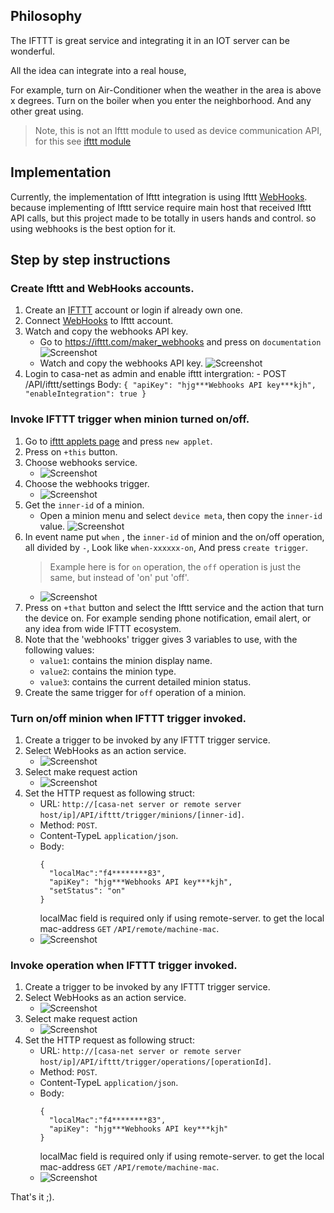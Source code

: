 ## Philosophy
The IFTTT is great service and integrating it in an IOT server can be wonderful.

All the idea can integrate into a real house,

For example, turn on Air-Conditioner when the weather in the area is above x degrees.
Turn on the boiler when you enter the neighborhood.
And any other great using.


> Note, this is not an Ifttt module to used as device communication API, for this see [ifttt module](../backend/src/modules/README.md#Ifttt-devies)

## Implementation
Currently, the implementation of Ifttt integration is using Ifttt [WebHooks](https://ifttt.com/maker_webhooks).
because implementing of Ifttt service require main host that received Ifttt API calls,
but this project made to be totally in users hands and control. so using webhooks is the best option for it.

## Step by step instructions

### Create Ifttt and WebHooks accounts.
1) Create an [IFTTT](https://ifttt.com/) account or login if already own one.
1) Connect [WebHooks](https://ifttt.com/maker_webhooks) to Ifttt account.
1) Watch and copy the webhooks API key.
    - Go to https://ifttt.com/maker_webhooks and press on `documentation`
        ![Screenshot](./screenshots/ifttt/go-to-webhooks-documentation.PNG)
    - Watch and copy the webhooks API key.
        ![Screenshot](./screenshots/ifttt/watch-webhooks-api-key.PNG)
1) Login to casa-net as admin and enable ifttt intergration:
        - POST /API/ifttt/settings
        Body:
        ```
        {
            "apiKey": "hjg***Webhooks API key***kjh",
            "enableIntegration": true
        }
        ```
  
### Invoke IFTTT trigger when minion turned on/off.
1) Go to [ifttt applets page](https://ifttt.com/my_applets) and press `new applet`.
1) Press on `+this` button.
1) Choose webhooks service. 
    - ![Screenshot](./screenshots/ifttt/choose-webhooks-service.PNG)
1) Choose the webhooks trigger. 
    - ![Screenshot](./screenshots/ifttt/choose-webhooks-trigger.PNG)
1) Get the `inner-id` of a minion.
    - Open a minion menu and select `device meta`, then copy the `inner-id` value.
        ![Screenshot](./screenshots/ifttt/copy-inner-id.PNG)
1) In event name put `when` , the `inner-id` of minion and the on/off operation, all divided by `-`, Look like `when-xxxxxx-on`, And press `create trigger`.
    > Example here is for `on` operation, the `off` operation is just the same, but instead of 'on' put 'off'. 
    - ![Screenshot](./screenshots/ifttt/put-trigger-name.PNG)
1) Press on `+that` button and select the Ifttt service and the action that turn the device on.
For example sending phone notification, email alert, or any idea from wide IFTTT ecosystem.
1) Note that the 'webhooks' trigger gives 3 variables to use, with the following values:
    - `value1`: contains the minion display name.
    - `value2`: contains the minion type.
    - `value3`: contains the current detailed minion status.
1) Create the same trigger for `off` operation of a minion.

### Turn on/off minion when IFTTT trigger invoked.
1) Create a trigger to be invoked by any IFTTT trigger service.
1) Select WebHooks as an action service.
    - ![Screenshot](./screenshots/ifttt/select-action-service.PNG)
1) Select make request action
    - ![Screenshot](./screenshots/ifttt/choose-action.PNG)
1) Set the HTTP request as following struct:
    - URL: `http://[casa-net server or remote server host/ip]/API/ifttt/trigger/minions/[inner-id]`.
    - Method: `POST`.
    - Content-TypeL `application/json`.
    - Body: 
      ```
      { 
        "localMac":"f4********83",
        "apiKey": "hjg***Webhooks API key***kjh",
        "setStatus": "on" 
      }
      ```
      localMac field is required only if using remote-server. to get the local mac-address `GET` `/API/remote/machine-mac`.
     - ![Screenshot](./screenshots/ifttt/trigger-minion-request.PNG)

### Invoke operation when IFTTT trigger invoked.
1) Create a trigger to be invoked by any IFTTT trigger service.
1) Select WebHooks as an action service.
    - ![Screenshot](./screenshots/ifttt/select-action-service.PNG)
1) Select make request action
    - ![Screenshot](./screenshots/ifttt/choose-action.PNG)
1) Set the HTTP request as following struct:
    - URL: `http://[casa-net server or remote server host/ip]/API/ifttt/trigger/operations/[operationId]`.
    - Method: `POST`.
    - Content-TypeL `application/json`.
    - Body: 
      ```
      { 
        "localMac":"f4********83",
        "apiKey": "hjg***Webhooks API key***kjh"
      }
      ```
      localMac field is required only if using remote-server. to get the local mac-address `GET` `/API/remote/machine-mac`.
     - ![Screenshot](./screenshots/ifttt/trigger-operation-request.PNG)

That's it ;).
